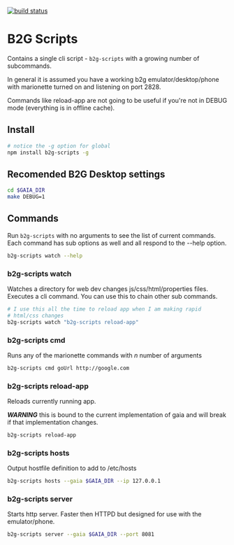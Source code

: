 [![build status](https://secure.travis-ci.org/lightsofapollo/b2g-scripts.png)](http://travis-ci.org/lightsofapollo/b2g-scripts)
# B2G Scripts

Contains a single cli script - `b2g-scripts` with a growing number of subcommands.

In general it is assumed you have a working b2g emulator/desktop/phone with 
marionette turned on and listening on port 2828.

Commands like reload-app are not going to be useful if you're not in DEBUG mode
(everything is in offline cache).

## Install

```` sh
# notice the -g option for global
npm install b2g-scripts -g
````

## Recomended B2G Desktop settings

``` sh
cd $GAIA_DIR
make DEBUG=1
```

## Commands

Run `b2g-scripts` with no arguments to see the list of current commands.
Each command has sub options as well and all respond to the --help option.

````sh
b2g-scripts watch --help
````

### b2g-scripts watch

Watches a directory for web dev changes js/css/html/properties files.
Executes a cli command. You can use this to chain other sub commands.

```` sh
# I use this all the time to reload app when I am making rapid
# html/css changes
b2g-scripts watch "b2g-scripts reload-app"
````

### b2g-scripts cmd

Runs any of the marionette commands with _n_ number of arguments

```` sh
b2g-scripts cmd goUrl http://google.com
````

### b2g-scripts reload-app

Reloads currently running app.

**_WARNING_** this is bound to the current implementation
of gaia and will break if that implementation changes.

```` sh
b2g-scripts reload-app
````

### b2g-scripts hosts

Output hostfile definition to add to /etc/hosts

```` sh
b2g-scripts hosts --gaia $GAIA_DIR --ip 127.0.0.1
````

### b2g-scripts server

Starts http server. Faster then HTTPD but designed
for use with the emulator/phone.

```` sh
b2g-scripts server --gaia $GAIA_DIR --port 8081
````
